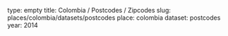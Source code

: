 type: empty
title: Colombia / Postcodes / Zipcodes
slug: places/colombia/datasets/postcodes
place: colombia
dataset: postcodes
year: 2014
